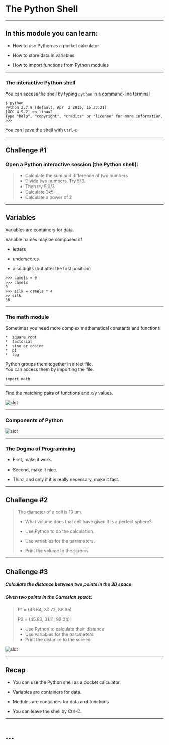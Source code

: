 # The Python Shell

---

## In this module you can learn:

* How to use Python as a pocket calculator

* How to store data in variables

* How to import functions from Python modules

---

### The interactive Python shell
You can access the shell by typing `python` in a command-line terminal

```
$ python
Python 2.7.9 (default, Apr  2 2015, 15:33:21)
[GCC 4.9.2] on linux2
Type "help", "copyright", "credits" or "license" for more information.
>>>
```

You can leave the shell with  `Ctrl-D`

---

## **Challenge #1**

### Open a Python interactive session (the Python shell):

>+  Calculate the sum and difference of two
numbers
>+  Divide two numbers. Try 5/3.
>+ Then try 5.0/3
>+  Calculate 3x5
>+  Calculate a power of 2

---

## Variables

Variables are containers for data.

Variable names may be composed of  

* letters 

* underscores
 
* also digits (but after the first position)

```
>>> camels = 9
>>> camels
9
>>> silk = camels * 4
>> silk
36
```

---

### The **math** module

Sometimes you need more complex mathematical constants and functions
```
*  square root
*  factorial
*  sine or cosine
*  pi
*  log
```

Python groups them together in a text file.<br>
You can access them by importing the file.
```
import math
```

---

Find the matching pairs of functions and x/y values.

![slot]({{site.url}}/img/mathgame.png)

---

### Components of Python
![slot]({{site.url}}/img/pycomponents.png)

---

### The Dogma of Programming

* First, make it work.

* Second, make it nice.

* Third, and only if it is really necessary,
make it fast.

---

## **Challenge #2**


> The diameter of a cell is 10 μm.
>
>* What volume does that cell have given it is a perfect sphere?
>
>*  Use Python to do the calculation.
>
>*  Use variables for the parameters.
>
>*  Print the volume to the screen

---

## **Challenge #3**

##### Calculate the distance between two points in the 3D space

##### Given two points in the Cartesian space:

>P1 = (43.64, 30.72, 88.95)
>
>P2 = (45.83, 31.11, 92.04)
>
>+  Use Python to calculate their distance
>+  Use variables for the parameters
>+  Print the distance to the screen

![slot]({{site.url}}/img/cartesiandistance.png)

---

## Recap

+  You can use the Python shell as a pocket
calculator.

+  Variables are containers for data.

+  Modules are containers for data and functions

+  You can leave the shell by Ctrl-D.

---

# ...
